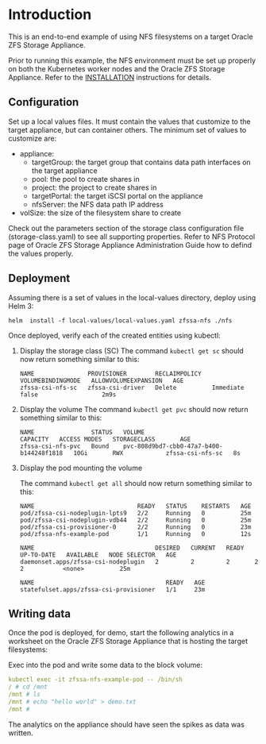 # Introduction

This is an end-to-end example of using NFS filesystems on a target
Oracle ZFS Storage Appliance.

Prior to running this example, the NFS environment must be set up properly
on both the Kubernetes worker nodes and the Oracle ZFS Storage Appliance.
Refer to the [INSTALLATION](../../INSTALLATION.md) instructions for details.

## Configuration

Set up a local values files. It must contain the values that customize to the 
target appliance, but can container others. The minimum set of values to
customize are:

* appliance:
  * targetGroup: the target group that contains data path interfaces on the target appliance
  * pool: the pool to create shares in
  * project: the project to create shares in
  * targetPortal: the target iSCSI portal on the appliance
  * nfsServer: the NFS data path IP address
* volSize: the size of the filesystem share to create

Check out the parameters section of the storage class configuration file (storage-class.yaml) 
to see all supporting properties. Refer to NFS Protocol page of Oracle ZFS Storage Appliance
Administration Guide how to defind the values properly.

## Deployment

Assuming there is a set of values in the local-values directory, deploy using Helm 3:

```
helm  install -f local-values/local-values.yaml zfssa-nfs ./nfs
```

Once deployed, verify each of the created entities using kubectl:

1. Display the storage class (SC)
    The command `kubectl get sc` should now return something similar to this:

    ```text
    NAME               PROVISIONER        RECLAIMPOLICY   VOLUMEBINDINGMODE   ALLOWVOLUMEEXPANSION   AGE
    zfssa-csi-nfs-sc   zfssa-csi-driver   Delete          Immediate           false                  2m9s
    ```
2. Display the volume
    The command `kubectl get pvc` should now return something similar to this:
    ```text
    NAME                STATUS   VOLUME                                     CAPACITY   ACCESS MODES   STORAGECLASS       AGE
    zfssa-csi-nfs-pvc   Bound    pvc-808d9bd7-cbb0-47a7-b400-b144248f1818   10Gi       RWX            zfssa-csi-nfs-sc   8s
    ```
3. Display the pod mounting the volume

    The command `kubectl get all` should now return something similar to this:
    ```text
    NAME                             READY   STATUS    RESTARTS   AGE
    pod/zfssa-csi-nodeplugin-lpts9   2/2     Running   0          25m
    pod/zfssa-csi-nodeplugin-vdb44   2/2     Running   0          25m
    pod/zfssa-csi-provisioner-0      2/2     Running   0          23m
    pod/zfssa-nfs-example-pod        1/1     Running   0          12s

    NAME                                  DESIRED   CURRENT   READY   UP-TO-DATE   AVAILABLE   NODE SELECTOR   AGE
    daemonset.apps/zfssa-csi-nodeplugin   2         2         2       2            2           <none>          25m

    NAME                                     READY   AGE
    statefulset.apps/zfssa-csi-provisioner   1/1     23m

    ```

## Writing data

Once the pod is deployed, for demo, start the following analytics in a worksheet on
the Oracle ZFS Storage Appliance that is hosting the target filesystems:

Exec into the pod and write some data to the block volume:
```yaml
kubectl exec -it zfssa-nfs-example-pod -- /bin/sh
/ # cd /mnt
/mnt # ls
/mnt # echo "hello world" > demo.txt
/mnt # 
```

The analytics on the appliance should have seen the spikes as data was written.

